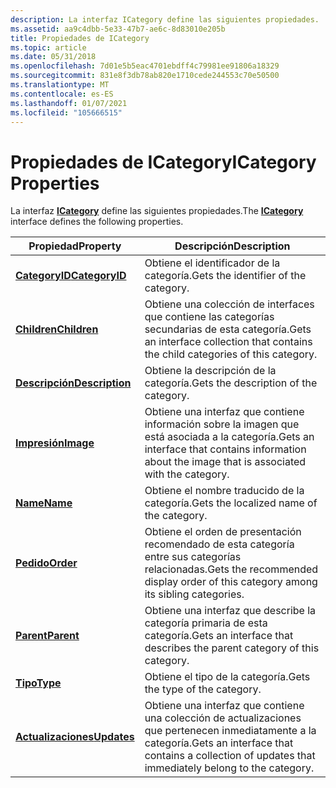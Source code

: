 ```yaml
---
description: La interfaz ICategory define las siguientes propiedades.
ms.assetid: aa9c4dbb-5e33-47b7-ae6c-8d83010e205b
title: Propiedades de ICategory
ms.topic: article
ms.date: 05/31/2018
ms.openlocfilehash: 7d01e5b5eac4701ebdff4c79981ee91806a18329
ms.sourcegitcommit: 831e8f3db78ab820e1710cede244553c70e50500
ms.translationtype: MT
ms.contentlocale: es-ES
ms.lasthandoff: 01/07/2021
ms.locfileid: "105666515"
---
```

# <a name="icategory-properties"></a><span data-ttu-id="8587c-103">Propiedades de ICategory</span><span class="sxs-lookup"><span data-stu-id="8587c-103">ICategory Properties</span></span>

<span data-ttu-id="8587c-104">La interfaz [**ICategory**](/windows/desktop/api/Wuapi/nn-wuapi-icategory) define las siguientes propiedades.</span><span class="sxs-lookup"><span data-stu-id="8587c-104">The [**ICategory**](/windows/desktop/api/Wuapi/nn-wuapi-icategory) interface defines the following properties.</span></span>



| <span data-ttu-id="8587c-105">Propiedad</span><span class="sxs-lookup"><span data-stu-id="8587c-105">Property</span></span>                                     | <span data-ttu-id="8587c-106">Descripción</span><span class="sxs-lookup"><span data-stu-id="8587c-106">Description</span></span>                                                                                       |
|----------------------------------------------|---------------------------------------------------------------------------------------------------|
| [<span data-ttu-id="8587c-107">**CategoryID**</span><span class="sxs-lookup"><span data-stu-id="8587c-107">**CategoryID**</span></span>](/windows/desktop/api/Wuapi/nf-wuapi-icategory-get_categoryid)   | <span data-ttu-id="8587c-108">Obtiene el identificador de la categoría.</span><span class="sxs-lookup"><span data-stu-id="8587c-108">Gets the identifier of the category.</span></span>                                                              |
| [<span data-ttu-id="8587c-109">**Children**</span><span class="sxs-lookup"><span data-stu-id="8587c-109">**Children**</span></span>](/windows/desktop/api/Wuapi/nf-wuapi-icategory-get_children)       | <span data-ttu-id="8587c-110">Obtiene una colección de interfaces que contiene las categorías secundarias de esta categoría.</span><span class="sxs-lookup"><span data-stu-id="8587c-110">Gets an interface collection that contains the child categories of this category.</span></span>                 |
| [<span data-ttu-id="8587c-111">**Descripción**</span><span class="sxs-lookup"><span data-stu-id="8587c-111">**Description**</span></span>](/windows/desktop/api/Wuapi/nf-wuapi-icategory-get_description) | <span data-ttu-id="8587c-112">Obtiene la descripción de la categoría.</span><span class="sxs-lookup"><span data-stu-id="8587c-112">Gets the description of the category.</span></span>                                                             |
| [<span data-ttu-id="8587c-113">**Impresión**</span><span class="sxs-lookup"><span data-stu-id="8587c-113">**Image**</span></span>](/windows/desktop/api/Wuapi/nf-wuapi-icategory-get_image)             | <span data-ttu-id="8587c-114">Obtiene una interfaz que contiene información sobre la imagen que está asociada a la categoría.</span><span class="sxs-lookup"><span data-stu-id="8587c-114">Gets an interface that contains information about the image that is associated with the category.</span></span> |
| [<span data-ttu-id="8587c-115">**Name**</span><span class="sxs-lookup"><span data-stu-id="8587c-115">**Name**</span></span>](/windows/desktop/api/Wuapi/nf-wuapi-icategory-get_name)               | <span data-ttu-id="8587c-116">Obtiene el nombre traducido de la categoría.</span><span class="sxs-lookup"><span data-stu-id="8587c-116">Gets the localized name of the category.</span></span>                                                          |
| [<span data-ttu-id="8587c-117">**Pedido**</span><span class="sxs-lookup"><span data-stu-id="8587c-117">**Order**</span></span>](/windows/desktop/api/Wuapi/nf-wuapi-icategory-get_order)             | <span data-ttu-id="8587c-118">Obtiene el orden de presentación recomendado de esta categoría entre sus categorías relacionadas.</span><span class="sxs-lookup"><span data-stu-id="8587c-118">Gets the recommended display order of this category among its sibling categories.</span></span>                 |
| [<span data-ttu-id="8587c-119">**Parent**</span><span class="sxs-lookup"><span data-stu-id="8587c-119">**Parent**</span></span>](/windows/desktop/api/Wuapi/nf-wuapi-icategory-get_parent)           | <span data-ttu-id="8587c-120">Obtiene una interfaz que describe la categoría primaria de esta categoría.</span><span class="sxs-lookup"><span data-stu-id="8587c-120">Gets an interface that describes the parent category of this category.</span></span>                            |
| [<span data-ttu-id="8587c-121">**Tipo**</span><span class="sxs-lookup"><span data-stu-id="8587c-121">**Type**</span></span>](/windows/desktop/api/Wuapi/nf-wuapi-icategory-get_type)               | <span data-ttu-id="8587c-122">Obtiene el tipo de la categoría.</span><span class="sxs-lookup"><span data-stu-id="8587c-122">Gets the type of the category.</span></span>                                                                    |
| [<span data-ttu-id="8587c-123">**Actualizaciones**</span><span class="sxs-lookup"><span data-stu-id="8587c-123">**Updates**</span></span>](/windows/desktop/api/Wuapi/nf-wuapi-icategory-get_updates)         | <span data-ttu-id="8587c-124">Obtiene una interfaz que contiene una colección de actualizaciones que pertenecen inmediatamente a la categoría.</span><span class="sxs-lookup"><span data-stu-id="8587c-124">Gets an interface that contains a collection of updates that immediately belong to the category.</span></span>  |



 

 

 



